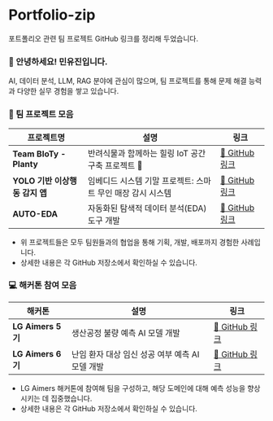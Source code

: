 # Portfolio-zip
포트폴리오 관련 팀 프로젝트 GitHub 링크를 정리해 두었습니다.

### 👋 안녕하세요! 민유진입니다.

AI, 데이터 분석, LLM, RAG 분야에 관심이 많으며, 팀 프로젝트를 통해 문제 해결 능력과 다양한 실무 경험을 쌓고 있습니다.

### 💼 팀 프로젝트 모음

| 프로젝트명 | 설명 | 링크 |
|------------|------|------|
| **Team BIoTy - Planty** | 반려식물과 함께하는 힐링 IoT 공간 구축 프로젝트 🌱 | [🔗 GitHub 링크](https://github.com/Team-BIoTy) |
| **YOLO 기반 이상행동 감지 앱** | 임베디드 시스템 기말 프로젝트: 스마트 무인 매장 감시 시스템 | [🔗 GitHub 링크](https://github.com/embedded-final-project-group-A) |
| **AUTO-EDA** | 자동화된 탐색적 데이터 분석(EDA) 도구 개발 | [🔗 GitHub 링크](https://github.com/yrc00/auto-eda) |


* 위 프로젝트들은 모두 팀원들과의 협업을 통해 기획, 개발, 배포까지 경험한 사례입니다.
* 상세한 내용은 각 GitHub 저장소에서 확인하실 수 있습니다.

### 💻 해커톤 참여 모음
| 해커톤 | 설명 | 링크 |
|------------|------|------|
| **LG Aimers 5기** | 생산공정 불량 예측 AI 모델 개발 | [🔗 GitHub 링크](https://github.com/Downy-newlearner/lg_capstone_2024) |
| **LG Aimers 6기** | 난임 환자 대상 임신 성공 여부 예측 AI 모델 개발 | [🔗 GitHub 링크](https://github.com/DKUSeok2/DKU-LG-Capstone-6) |

* LG Aimers 해커톤에 참여해 팀을 구성하고, 해당 도메인에 대해 예측 성능을 향상시키는 데 집중했습니다.
* 상세한 내용은 각 GitHub 저장소에서 확인하실 수 있습니다.

